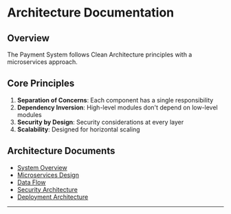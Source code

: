 # Architecture Documentation

## Overview

The Payment System follows Clean Architecture principles with a microservices approach.

## Core Principles

1. **Separation of Concerns**: Each component has a single responsibility
2. **Dependency Inversion**: High-level modules don't depend on low-level modules
3. **Security by Design**: Security considerations at every layer
4. **Scalability**: Designed for horizontal scaling

## Architecture Documents

- [System Overview](overview.md)
- [Microservices Design](microservices.md)
- [Data Flow](data-flow.md)
- [Security Architecture](../security/architecture.md)
- [Deployment Architecture](deployment.md)

---